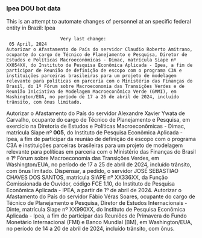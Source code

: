  ### Ipea DOU bot data
 This is an attempt to automate changes of personnel at an specific federal entity in Brazil: Ipea
 
                        Very last change: 
 	 05 April, 2024
	Autorizar o Afastamento do País do servidor Claudio Roberto Amitrano, ocupante do cargo de Técnico de Planejamento e Pesquisa, Diretor de Estudos e Políticas Macroeconômicas - Dimac, matrícula Siape nº XX054XX, do Instituto de Pesquisa Econômica Aplicada - Ipea, a fim de participar de Reunião de definição de escopo com o programa C3A e instituições parceiras brasileiras para um projeto de modelagem relevante para políticas em parceria com o Ministério das Finanças do Brasil, do 1º Fórum sobre Macroeconomia das Transições Verdes e de Reunião Iniciativa de Modelagem Macroeconômica Verde (GMMI), em Washington/EUA, no período de 17 a 26 de abril de 2024, incluído trânsito, com ônus limitado.
Autorizar o Afastamento do País do servidor Alexandre Xavier Ywata de Carvalho, ocupante do cargo de Técnico de Planejamento e Pesquisa, em exercício na Diretoria de Estudos e Políticas Macroeconômicas - Dimac, matrícula Siape nº **005**, do Instituto de Pesquisa Econômica Aplicada - Ipea, a fim de participar da reunião de definição de escopo com o programa C3A e instituições parceiras brasileiras para um projeto de modelagem relevante para políticas em parceria com o Ministério das Finanças do Brasil e 1º Fórum sobre Macroeconomia das Transições Verdes, em Washington/EUA, no período de 17 a 25 de abril de 2024, incluído trânsito, com ônus limitado.
Dispensar, a pedido, o servidor JOSÉ SEBASTIAO CHAVES DOS SANTOS, matrícula SIAPE nº XX336XX, da Função Comissionada de Ouvidor, código FCE 1.10, do Instituto de Pesquisa Econômica Aplicada - IPEA, a partir de 1º de abril de 2024.
Autorizar o Afastamento do País do servidor Fábio Véras Soares, ocupante do cargo de Técnico de Planejamento e Pesquisa, Diretor de Estudos Internacionais - Dinte, matrícula Siape nº XX990XX, do Instituto de Pesquisa Econômica Aplicada - Ipea, a fim de participar das Reuniões de Primavera do Fundo Monetário Internacional (FMI) e Banco Mundial (BM), em Washington/EUA, no período de 14 a 20 de abril de 2024, incluído trânsito, com ônus.
